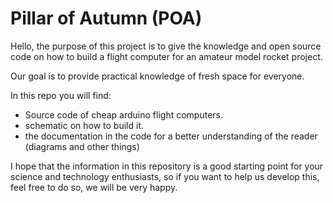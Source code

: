 Pillar of Autumn (POA)
===

Hello, the purpose of this project is to give the knowledge and open source code on how to build a flight computer for an amateur model rocket project.

Our goal is to provide practical knowledge of fresh space for everyone.

In this repo you will find:
* Source code of cheap arduino flight computers.
* schematic on how to build it.
* the documentation in the code for a better understanding of the reader (diagrams and other things)

I hope that the information in this repository is a good starting point for your science and technology enthusiasts, so if you want to help us develop this, feel free to do so, we will be very happy.
